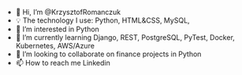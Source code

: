 - 👋 Hi, I’m @KrzysztofRomanczuk
- 💡 The technology I use: Python, HTML&CSS, MySQL,
- 👀 I’m interested in Python 
- 🌱 I’m currently learning Django, REST, PostgreSQL, PyTest, Docker, Kubernetes, AWS/Azure
- 💞️ I’m looking to collaborate on finance projects in Python
- 📫 How to reach me Linkedin

<!---
KrzysztofRomanczuk/KrzysztofRomanczuk is a ✨ special ✨ repository because its `README.md` (this file) appears on your GitHub profile.
You can click the Preview link to take a look at your changes.
--->
